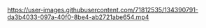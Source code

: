 https://user-images.githubusercontent.com/71812535/134390791-da3b4033-097a-40f0-8be4-ab2721abe654.mp4

